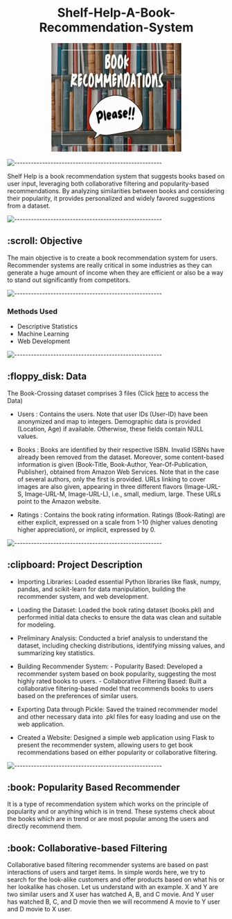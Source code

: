 <h1 align="center"> Shelf-Help-A-Book-Recommendation-System </h1>

<p align="center">
  <img src="Website_Files/static/banner.jpg" width="300px" height="250px">
</p>

![-----------------------------------------------------](https://raw.githubusercontent.com/andreasbm/readme/master/assets/lines/rainbow.png)

Shelf Help is a book recommendation system that suggests books based on user input, leveraging both collaborative filtering and popularity-based recommendations. By analyzing similarities between books and considering their popularity, it provides personalized and widely favored suggestions from a dataset.

![-----------------------------------------------------](https://raw.githubusercontent.com/andreasbm/readme/master/assets/lines/rainbow.png)

<h2>:scroll: Objective </h2>

The main objective is to create a book recommendation system for users. Recommender systems are really critical in some industries as they can generate a huge
amount of income when they are efficient or also be a way to stand out significantly from competitors. 

![-----------------------------------------------------](https://raw.githubusercontent.com/andreasbm/readme/master/assets/lines/rainbow.png)

### Methods Used
* Descriptive Statistics
* Machine Learning
* Web Development

![-----------------------------------------------------](https://raw.githubusercontent.com/andreasbm/readme/master/assets/lines/rainbow.png)

<h2> :floppy_disk: Data </h2>

The Book-Crossing dataset comprises 3 files (Click [here](https://drive.google.com/drive/folders/184irGJPi73xYu_eMgI3JBCc-okIOTUIF?usp=sharing) to access the Data)

* Users : 
Contains the users. Note that user IDs (User-ID) have been anonymized and map to
integers. Demographic data is provided (Location, Age) if available. Otherwise, these
fields contain NULL values.

* Books : 
Books are identified by their respective ISBN. Invalid ISBNs have already been removed
from the dataset. Moreover, some content-based information is given (Book-Title,
Book-Author, Year-Of-Publication, Publisher), obtained from Amazon Web
Services. Note that in the case of several authors, only the first is provided. URLs linking
to cover images are also given, appearing in three different flavors (Image-URL-S,
Image-URL-M, Image-URL-L), i.e., small, medium, large. These URLs point to the
Amazon website.

* Ratings :
Contains the book rating information. Ratings (Book-Rating) are either explicit,
expressed on a scale from 1-10 (higher values denoting higher appreciation), or implicit,
expressed by 0.

![-----------------------------------------------------](https://raw.githubusercontent.com/andreasbm/readme/master/assets/lines/rainbow.png)

<h2> :clipboard: Project Description </h2>

* Importing Libraries: Loaded essential Python libraries like flask, numpy, pandas, and scikit-learn for data manipulation, building the recommender system, and web development.

* Loading the Dataset: Loaded the book rating dataset (books.pkl) and performed initial data checks to ensure the data was clean and suitable for modeling.

* Preliminary Analysis: Conducted a brief analysis to understand the dataset, including checking distributions, identifying missing values, and summarizing key statistics.

* Building Recommender System:
      - Popularity Based: Developed a recommender system based on book popularity, suggesting the most highly rated books to users.
      - Collaborative Filtering Based: Built a collaborative filtering-based model that recommends books to users based on the preferences of similar users.
  
* Exporting Data through Pickle: Saved the trained recommender model and other necessary data into .pkl files for easy loading and use on the web application.

* Created a Website: Designed a simple web application using Flask to present the recommender system, allowing users to get book recommendations based on either popularity or collaborative filtering.

![-----------------------------------------------------](https://raw.githubusercontent.com/andreasbm/readme/master/assets/lines/rainbow.png)

<h2> :book: Popularity Based Recommender </h2>

It is a type of recommendation system which works on the principle of popularity and or anything
which is in trend. These systems check about the books which are in trend or are most popular
among the users and directly recommend them.

<h2> :book: Collaborative-based Filtering </h2>

Collaborative based filtering recommender systems are based on past interactions of users and
target items. In simple words here, we try to search for the look-alike customers and offer products
based on what his or her lookalike has chosen. Let us understand with an example. X and Y are
two similar users and X user has watched A, B, and C movie. And Y user has watched B, C, and D
movie then we will recommend A movie to Y user and D movie to X user.
